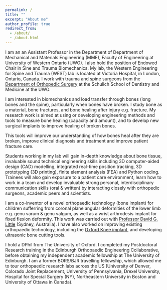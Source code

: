 ```yaml
---
permalink: /
title: ""
excerpt: "About me"
author_profile: true
redirect_from: 
  - /about/
  - /about.html
---
```

I am an an Assistant Professor in the Department of Department of Mechanical and Materials Engineering (MME), Faculty of Engineering at University of Western Ontario (UWO). I also hold the position of Endowed Chair in Sine and Trauma Biomechanics. My lab, the Western Engineering for Spine and Trauma (WEST) lab is located at Victoria Hospital, in London, Ontario, Canada. I work with trauma and spine surgeons from the [Department of Orthopedic Surgery](https://www.schulich.uwo.ca/surgery//divisions/orthopaedic_surgery.html) at the Schulich School of Dentistry and Medicine at the UWO.

I am interested in biomechanics and load transfer through bones (long bones and the spine), particularly when bones have broken. I study bone as a material, bone fractures, and bone healing after injury e.g. fracture. My research work is aimed at using or developing engineering methods and tools to measure bone healing (capacity and amount), and to develop new surgical implants to improve healing of broken bones.

This tools will improve our understanding of how bones heal after they are broken, improve clinical diagnosis and treatment and improve patient fracture care.

Students working in my lab will gain in-depth knowledge about bone tissue, invaluable sound technical engineering skills including 3D computer-aided design (CAD) modelling, integrated real-time position tracking, 3D prototyping (3D printing), finite element analysis (FEA) and Python coding. Trainees will also gain exposure to a patient care environment, learn how to work in a team and develop invaluable strong personal, interdisciplinary communication skills (oral & written) by interacting closely with orthopedic surgeons, academic peers and scientists.

I am a co-inventor of a novel orthopaedic technology (bone implant) for children sufferring from coronal plane angular deformities of the lower limb e.g. genu varum & genu valgum, as well as a wrist arthrodesis implant for fixed flexion deformity. This work was carried out with [Professor David G. Little](https://www.researchgate.net/profile/David-Little-9) (Sydney, Australia). I have also worked on improving existing orthopaedic technology, including the [Oxford Knee implant](https://www.zimmerbiomet.com/en/products-and-solutions/specialties/knee/oxford-partial-knee.html), and developing ultrasonic bone cutting tools.

I hold a DPhil from The University of Oxford. I completed my Postdoctoral Research training in the Edinburgh Orthopaedic Engineering Collaborative, before obtaining my independent academic fellowship at The University of Edinburgh. I am a former BORS/BJR travelling fellowship, which allowed me to tour orthopaedic research labs across the US (University of Denver, Colorado Joint Replacement, University of Pennsylvania, Drexel University, Hospital for Special Surgery (NY), Northeastern University in Boston and University of Ottawa in Canada).
